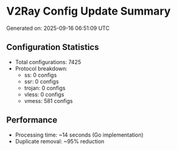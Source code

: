 # V2Ray Config Update Summary
Generated on: 2025-09-16 06:51:09 UTC

## Configuration Statistics
- Total configurations: 7425
- Protocol breakdown:
  - ss: 0 configs
  - ssr: 0 configs
  - trojan: 0 configs
  - vless: 0 configs
  - vmess: 581 configs

## Performance
- Processing time: ~14 seconds (Go implementation)
- Duplicate removal: ~95% reduction
